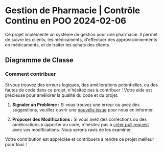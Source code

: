 # Gestion de Pharmacie | Contrôle Continu en POO 2024-02-06

Ce projet implémente un système de gestion pour une pharmacie. Il permet de suivre les clients, les médicaments, d'effectuer des approvisionnements en médicaments, et de traiter les achats des clients.

## Diagramme de Classe

<!-- ![Diagramme de Classe](https://github.com/abelmou/blob/master/Master-IARV/Semestre-1/Controle-POO_Gestion-Pharmacie/Diagramme-Classes.jpg) -->

### Comment contribuer

Si vous trouvez des erreurs logiques, des améliorations potentielles, ou des fautes de code dans ce projet, n'hésitez pas à contribuer ! Votre aide est précieuse pour améliorer la qualité du code et du projet.

1. **Signaler un Problème :** Si vous trouvez une erreur ou avez des suggestions, veuillez ouvrir une [nouvelle issue](https://github.com/abelmou/Master-IARV/issues) pour nous en informer.

2. **Proposer des Modifications :** Si vous avez des corrections ou des améliorations à apporter au code, n'hésitez pas à [créer pull request](https://github.com/abelmou/Master-IARV/pulls) avec vos modifications. Nous serons ravis de les examiner.

Votre contribution est appréciée et contribuera à rendre ce projet meilleur pour tous !

[https://github.com/abelmou/Master-IARV/issues]: https://github.com/abelmou/Master-IARV/issues
[https://github.com/abelmou/Master-IARV/pulls]: https://github.com/abelmou/Master-IARV/pulls
